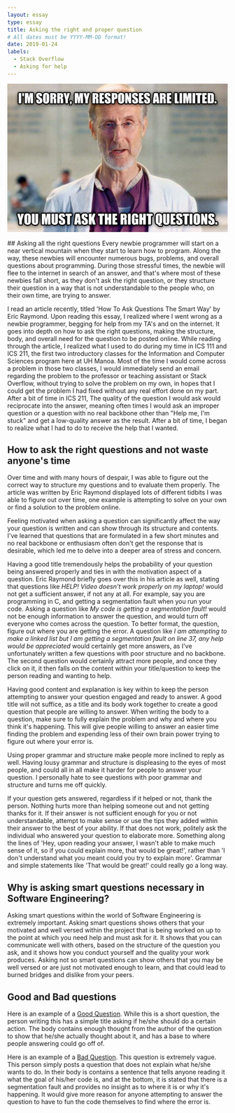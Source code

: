 ```yaml
---
layout: essay
type: essay
title: Asking the right and proper question
# All dates must be YYYY-MM-DD format!
date: 2019-01-24
labels:
  - Stack Overflow
  - Asking for help
---
```

<img class="ui medium right floated rounded image" src="../images/vfmiwm9.jpg">

\## Asking all the right questions 
Every newbie programmer will start on a near vertical mountain when they start to learn how to program.  Along the way, these newbies will encounter numerous bugs, problems, and overall questions about programming.  During those stressful times, the newbie will flee to the internet in search of an answer, and that's where most of these newbies fall short, as they don't ask the right question, or they structure their question in a way that is not understandable to the people who, on their own time, are trying to answer.

I read an article recently, titled 'How To Ask Questions The Smart Way' by Eric Raymond.  Upon reading this essay, I realized where I went wrong as a newbie programmer, begging for help from my TA's and on the internet.  It goes into depth on how to ask the right questions, making the structure, body, and overall need for the question to be posted online.  While reading through the article, I realized what I used to do during my time in ICS 111 and ICS 211, the first two introductory classes for the Information and Computer Sciences program here at UH Manoa.  Most of the time I would come across a problem in those two classes, I would immediately send an email regarding the problem to the professor or teaching assistant or Stack Overflow, without trying to solve the problem on my own, in hopes that I could get the problem I had fixed without any real effort done on my part.  After a bit of time in ICS 211, The quality of the question I would ask would reciprocate into the answer, meaning often times I would ask an improper question or a question with no real backbone other than "Help me, I'm stuck" and get a low-quality answer as the result.  After a bit of time, I began to realize what I had to do to receive the help that I wanted.  

## How to ask the right questions and not waste anyone's time

Over time and with many hours of despair, I was able to figure out the correct way to structure my questions and to evaluate them properly. The article was written by Eric Raymond displayed lots of different tidbits I was able to figure out over time, one example is attempting to solve on your own or find a solution to the problem online.

Feeling motivated when asking a question can significantly affect the way your question is written and can show through its structure and contents.  I've learned that questions that are formulated in a few short minutes and no real backbone or enthusiasm often don't get the response that is desirable, which led me to delve into a deeper area of stress and concern.

Having a good title tremendously helps the probability of your question being answered properly and ties in with the motivation aspect of a question.  Eric Raymond briefly goes over this in his article as well, stating that questions like *HELP! Video doesn't work properly on my laptop!* would not get a sufficient answer, if not any at all.  For example, say you are programming in C, and getting a segmentation fault when you run your code.  Asking a question like *My code is getting a segmentation fault!* would not be enough information to answer the question, and would turn off everyone who comes across the question.  To better format, the question, figure out where you are getting the error.  A question like *I am attempting to make a linked list but I am getting a segmentation fault on line 37, any help would be appreciated* would certainly get more answers, as I've unfortunately written a few questions with poor structure and no backbone.  The second question would certainly attract more people, and once they click on it, it then falls on the content within your title/question to keep the person reading and wanting to help.

Having good content and explanation is key within to keep the person attempting to answer your question engaged and ready to answer.  A good title will not suffice, as a title and its body work together to create a good question that people are willing to answer.  When writing the body to a question, make sure to fully explain the problem and why and where you think it's happening.  This will give people willing to answer an easier time finding the problem and expending less of their own brain power trying to figure out where your error is. 

Using proper grammar and structure make people more inclined to reply as well.  Having lousy grammar and structure is displeasing to the eyes of most people, and could all in all make it harder for people to answer your question.  I personally hate to see questions with poor grammar and structure and turns me off quickly.

If your question gets answered, regardless if it helped or not, thank the person. Nothing hurts more than helping someone out and not getting thanks for it.  If their answer is not sufficient enough for you or not understandable, attempt to make sense or use the tips they added within their answer to the best of your ability.  If that does not work, politely ask the individual who answered your question to elaborate more.  Something along the lines of 'Hey, upon reading your answer, I wasn't able to make much sense of it, so if you could explain more, that would be great!', rather than 'I don't understand what you meant could you try to explain more'.  Grammar and simple statements like 'That would be great!' could really go a long way.

## Why is asking smart questions necessary in Software Engineering?

Asking smart questions within the world of Software Engineering is extremely important.  Asking smart questions shows others that your motivated and well versed within the project that is being worked on up to the point at which you need help and must ask for it.  It shows that you can communicate well with others, based on the structure of the question you ask, and it shows how you conduct yourself and the quality your work produces.  Asking not so smart questions can show others that you may be well versed or are just not motivated enough to learn, and that could lead to burned bridges and dislike from your peers.

## Good and Bad questions

Here is an example of a [Good Question](https://stackoverflow.com/questions/605845/do-i-cast-the-result-of-malloc).  While this is a short question, the person writing this has a simple title asking if he/she should do a certain action.  The body contains enough thought from the author of the question to show that he/she actually thought about it, and has a base to where people answering could go off of.

Here is an example of a [Bad Question](https://stackoverflow.com/questions/54357035/3d-dimensional-array-with-malloc-and-calloc).  This question is extremely vague. This person simply posts a question that does not explain what he/she wants to do.  In their body is contains a sentence that tells anyone reading it what the goal of his/her code is, and at the bottom, it is stated that there is a segmentation fault and provides no insight as to where it is or why it's happening. It would give more reason for anyone attempting to answer the question to have to fun the code themselves to find where the error is.


